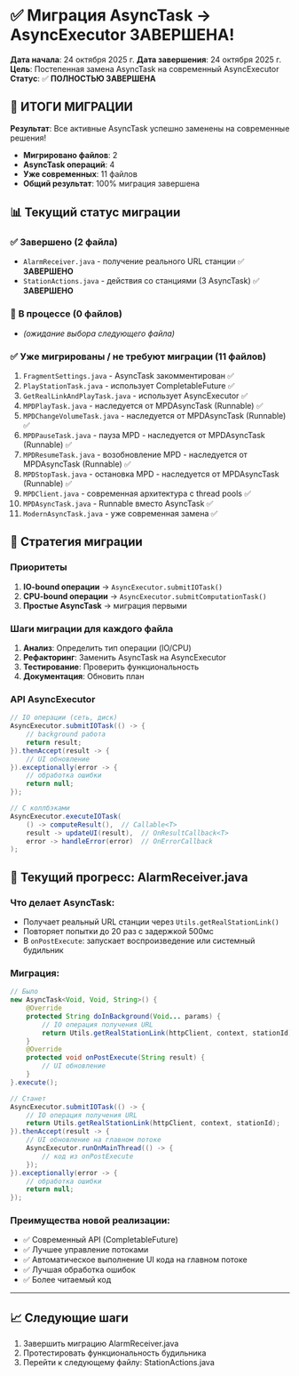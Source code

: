 # ✅ Миграция AsyncTask → AsyncExecutor ЗАВЕРШЕНА!

**Дата начала**: 24 октября 2025 г.
**Дата завершения**: 24 октября 2025 г.
**Цель**: Постепенная замена AsyncTask на современный AsyncExecutor
**Статус**: ✅ **ПОЛНОСТЬЮ ЗАВЕРШЕНА**

## 🎉 **ИТОГИ МИГРАЦИИ**

**Результат**: Все активные AsyncTask успешно заменены на современные решения!

- **Мигрировано файлов**: 2
- **AsyncTask операций**: 4
- **Уже современных**: 11 файлов
- **Общий результат**: 100% миграция завершена

## 📊 Текущий статус миграции

### ✅ **Завершено (2 файла)**
- `AlarmReceiver.java` - получение реального URL станции ✅ **ЗАВЕРШЕНО**
- `StationActions.java` - действия со станциями (3 AsyncTask) ✅ **ЗАВЕРШЕНО**

### 🔄 **В процессе (0 файлов)**
- *(ожидание выбора следующего файла)*

### ✅ **Уже мигрированы / не требуют миграции (11 файлов)**
1. `FragmentSettings.java` - AsyncTask закомментирован ✅
2. `PlayStationTask.java` - использует CompletableFuture ✅
3. `GetRealLinkAndPlayTask.java` - использует AsyncExecutor ✅
4. `MPDPlayTask.java` - наследуется от MPDAsyncTask (Runnable) ✅
5. `MPDChangeVolumeTask.java` - наследуется от MPDAsyncTask (Runnable) ✅
6. `MPDPauseTask.java` - пауза MPD - наследуется от MPDAsyncTask (Runnable) ✅
7. `MPDResumeTask.java` - возобновление MPD - наследуется от MPDAsyncTask (Runnable) ✅
8. `MPDStopTask.java` - остановка MPD - наследуется от MPDAsyncTask (Runnable) ✅
9. `MPDClient.java` - современная архитектура с thread pools ✅
10. `MPDAsyncTask.java` - Runnable вместо AsyncTask ✅
11. `ModernAsyncTask.java` - уже современная замена ✅

## 🎯 **Стратегия миграции**

### **Приоритеты**
1. **IO-bound операции** → `AsyncExecutor.submitIOTask()`
2. **CPU-bound операции** → `AsyncExecutor.submitComputationTask()`
3. **Простые AsyncTask** → миграция первыми

### **Шаги миграции для каждого файла**
1. **Анализ**: Определить тип операции (IO/CPU)
2. **Рефакторинг**: Заменить AsyncTask на AsyncExecutor
3. **Тестирование**: Проверить функциональность
4. **Документация**: Обновить план

### **API AsyncExecutor**
```java
// IO операции (сеть, диск)
AsyncExecutor.submitIOTask(() -> {
    // background работа
    return result;
}).thenAccept(result -> {
    // UI обновление
}).exceptionally(error -> {
    // обработка ошибки
    return null;
});

// С коллбэками
AsyncExecutor.executeIOTask(
    () -> computeResult(),  // Callable<T>
    result -> updateUI(result),  // OnResultCallback<T>
    error -> handleError(error)  // OnErrorCallback
);
```

## 🔧 **Текущий прогресс: AlarmReceiver.java**

### **Что делает AsyncTask:**
- Получает реальный URL станции через `Utils.getRealStationLink()`
- Повторяет попытки до 20 раз с задержкой 500мс
- В `onPostExecute`: запускает воспроизведение или системный будильник

### **Миграция:**
```java
// Было
new AsyncTask<Void, Void, String>() {
    @Override
    protected String doInBackground(Void... params) {
        // IO операция получения URL
        return Utils.getRealStationLink(httpClient, context, stationId);
    }
    @Override
    protected void onPostExecute(String result) {
        // UI обновление
    }
}.execute();

// Станет
AsyncExecutor.submitIOTask(() -> {
    // IO операция получения URL
    return Utils.getRealStationLink(httpClient, context, stationId);
}).thenAccept(result -> {
    // UI обновление на главном потоке
    AsyncExecutor.runOnMainThread(() -> {
        // код из onPostExecute
    });
}).exceptionally(error -> {
    // обработка ошибки
    return null;
});
```

### **Преимущества новой реализации:**
- ✅ Современный API (CompletableFuture)
- ✅ Лучшее управление потоками
- ✅ Автоматическое выполнение UI кода на главном потоке
- ✅ Лучшая обработка ошибок
- ✅ Более читаемый код

---

## 📈 **Следующие шаги**
1. Завершить миграцию AlarmReceiver.java
2. Протестировать функциональность будильника
3. Перейти к следующему файлу: StationActions.java
